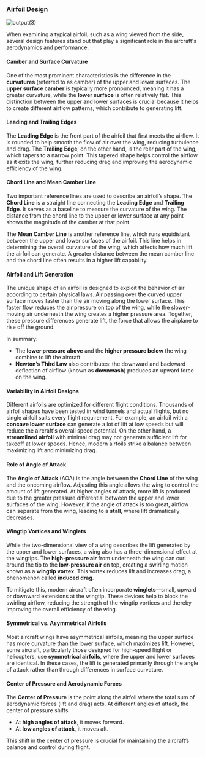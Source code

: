 ### Airfoil Design

![output(3)](https://github.com/user-attachments/assets/1bfe71cf-eeec-45c9-ba34-a9a142074655)

When examining a typical airfoil, such as a wing viewed from the side, several design features stand out that play a significant role in the aircraft's aerodynamics and performance.

#### Camber and Surface Curvature
One of the most prominent characteristics is the difference in the **curvatures** (referred to as camber) of the upper and lower surfaces. The **upper surface camber** is typically more pronounced, meaning it has a greater curvature, while the **lower surface** is often relatively flat. This distinction between the upper and lower surfaces is crucial because it helps to create different airflow patterns, which contribute to generating lift.

#### Leading and Trailing Edges
The **Leading Edge** is the front part of the airfoil that first meets the airflow. It is rounded to help smooth the flow of air over the wing, reducing turbulence and drag. The **Trailing Edge**, on the other hand, is the rear part of the wing, which tapers to a narrow point. This tapered shape helps control the airflow as it exits the wing, further reducing drag and improving the aerodynamic efficiency of the wing.

#### Chord Line and Mean Camber Line
Two important reference lines are used to describe an airfoil’s shape. The **Chord Line** is a straight line connecting the **Leading Edge** and **Trailing Edge**. It serves as a baseline to measure the curvature of the wing. The distance from the chord line to the upper or lower surface at any point shows the magnitude of the camber at that point.

The **Mean Camber Line** is another reference line, which runs equidistant between the upper and lower surfaces of the airfoil. This line helps in determining the overall curvature of the wing, which affects how much lift the airfoil can generate. A greater distance between the mean camber line and the chord line often results in a higher lift capability.

#### Airfoil and Lift Generation
The unique shape of an airfoil is designed to exploit the behavior of air according to certain physical laws. Air passing over the curved upper surface moves faster than the air moving along the lower surface. This faster flow reduces the air pressure on top of the wing, while the slower-moving air underneath the wing creates a higher pressure area. Together, these pressure differences generate lift, the force that allows the airplane to rise off the ground.

In summary:
- The **lower pressure above** and the **higher pressure below** the wing combine to lift the aircraft.
- **Newton’s Third Law** also contributes: the downward and backward deflection of airflow (known as **downwash**) produces an upward force on the wing.

#### Variability in Airfoil Designs
Different airfoils are optimized for different flight conditions. Thousands of airfoil shapes have been tested in wind tunnels and actual flights, but no single airfoil suits every flight requirement. For example, an airfoil with a **concave lower surface** can generate a lot of lift at low speeds but will reduce the aircraft's overall speed potential. On the other hand, a **streamlined airfoil** with minimal drag may not generate sufficient lift for takeoff at lower speeds. Hence, modern airfoils strike a balance between maximizing lift and minimizing drag.

#### Role of Angle of Attack
The **Angle of Attack** (AOA) is the angle between the **Chord Line** of the wing and the oncoming airflow. Adjusting this angle allows the wing to control the amount of lift generated. At higher angles of attack, more lift is produced due to the greater pressure differential between the upper and lower surfaces of the wing. However, if the angle of attack is too great, airflow can separate from the wing, leading to a **stall**, where lift dramatically decreases.

#### Wingtip Vortices and Winglets
While the two-dimensional view of a wing describes the lift generated by the upper and lower surfaces, a wing also has a three-dimensional effect at the wingtips. The **high-pressure air** from underneath the wing can curl around the tip to the **low-pressure air** on top, creating a swirling motion known as a **wingtip vortex**. This vortex reduces lift and increases drag, a phenomenon called **induced drag**.

To mitigate this, modern aircraft often incorporate **winglets**—small, upward or downward extensions at the wingtip. These devices help to block the swirling airflow, reducing the strength of the wingtip vortices and thereby improving the overall efficiency of the wing.

#### Symmetrical vs. Asymmetrical Airfoils
Most aircraft wings have asymmetrical airfoils, meaning the upper surface has more curvature than the lower surface, which maximizes lift. However, some aircraft, particularly those designed for high-speed flight or helicopters, use **symmetrical airfoils**, where the upper and lower surfaces are identical. In these cases, the lift is generated primarily through the angle of attack rather than through differences in surface curvature.

#### Center of Pressure and Aerodynamic Forces
The **Center of Pressure** is the point along the airfoil where the total sum of aerodynamic forces (lift and drag) acts. At different angles of attack, the center of pressure shifts:
- At **high angles of attack**, it moves forward.
- At **low angles of attack**, it moves aft.

This shift in the center of pressure is crucial for maintaining the aircraft’s balance and control during flight.
